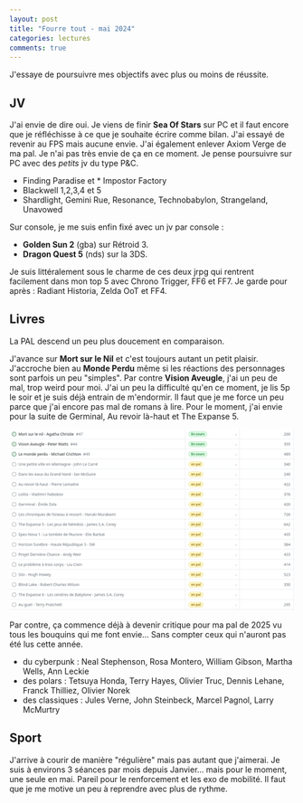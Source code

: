 ```yaml
---
layout: post
title: "Fourre tout - mai 2024"
categories: lectures
comments: true
---
```


J'essaye de poursuivre mes objectifs avec plus ou moins de réussite.

## JV

J'ai envie de dire oui. Je viens de finir **Sea Of Stars** sur PC et il faut encore que je réfléchisse à ce que je souhaite écrire comme bilan. J'ai essayé de revenir au FPS mais aucune envie. J'ai également enlever Axiom Verge de ma pal. Je n'ai pas très envie de ça en ce moment. Je pense poursuivre sur PC avec des *petits* jv du type P&C. 

* Finding Paradise et * Impostor Factory 
* Blackwell 1,2,3,4 et 5
* Shardlight, Gemini Rue, Resonance, Technobabylon, Strangeland, Unavowed

Sur console, je me suis enfin fixé avec un jv par console : 

* **Golden Sun 2** (gba) sur Rétroid 3.
* **Dragon Quest 5** (nds) sur la 3DS.

Je suis littéralement sous le charme de ces deux jrpg qui rentrent facilement dans mon top 5 avec Chrono Trigger, FF6 et FF7. Je garde pour après : Radiant Historia, Zelda OoT et FF4. 

## Livres

La PAL descend un peu plus doucement en comparaison. 

J'avance sur **Mort sur le Nil** et c'est toujours autant un petit plaisir. J'accroche bien au **Monde Perdu** même si les réactions des personnages sont parfois un peu "simples". Par contre **Vision Aveugle**, j'ai un peu de mal, trop weird pour moi. J'ai un peu la difficulté qu'en ce moment, je lis 5p le soir et je suis déjà entrain de m'endormir. Il faut que je me force un peu parce que j'ai encore pas mal de romans à lire. Pour le moment, j'ai envie pour la suite de Germinal, Au revoir là-haut et The Expanse 5. 

![pal](https://github.com/homeostasie/bouquins/raw/master/_pics/blog/2024/pal-mai-2024.jpg)

Par contre, ça commence déjà à devenir critique pour ma pal de 2025 vu tous les bouquins qui me font envie... Sans compter ceux qui n'auront pas été lus cette année. 

* du cyberpunk : Neal Stephenson, Rosa Montero, William Gibson, Martha Wells, Ann Leckie
* des polars : Tetsuya Honda, Terry Hayes, Olivier Truc, Dennis Lehane, Franck Thilliez, Olivier Norek
* des classiques : Jules Verne, John Steinbeck, Marcel Pagnol, Larry McMurtry

## Sport

J'arrive à courir de manière "régulière" mais pas autant que j'aimerai. Je suis à environs 3 séances par mois depuis Janvier... mais pour le moment, une seule en mai. 
Pareil pour le renforcement et les exo de mobilité. Il faut que je me motive un peu à reprendre avec plus de rythme. 
